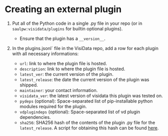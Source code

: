 # Creating an external plugin

1. Put all of the Python code in a single .py file in your repo (or in `saulpw:visidata/plugins` for builtin optional plugins).
    - Ensure that the plugin has a `__version__`.

2. In the plugins.jsonl` file in the VisiData repo, add a row for each plugin with all necessary informations:
    - `url`: link to where the plugin file is hosted.
    - `description`: link to where the plugin file is hosted.
    - `latest_ver`: the current version of the plugin.
    - `latest_release`: the date the current version of the plugin was shipped.
    - `maintainer`: your contact information.
    - `visidata_ver`: the latest version of visidata this plugin was tested on.
    - `pydeps` (optional): Space-separated list of pip-installable python modules required for the plugin.
    - `vdplugindeps` (optional): Space-separated list of vd plugin dependencies.
    - `sha256`: SHA256 hash of the contents of the plugin .py file for the `latest_release`. A script for obtaining this hash can be found [here](https://gist.github.com/ajkerrigan/7bd8f0c14543b7a78a68b71e95b8d5a1).
